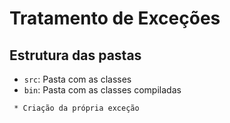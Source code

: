 # Tratamento de Exceções

## Estrutura das pastas

- `src`: Pasta com as classes
- `bin`: Pasta com as classes compiladas

> 
     * Criação da própria exceção
 
